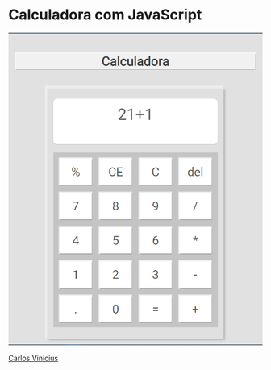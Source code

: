# Calculadora com JavaScript

![Design preview](./design/calcu.PNG)


[Carlos Vinicius](https://www.linkedin.com/in/carlos-vinicius-silva/) 